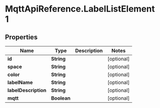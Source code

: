 # MqttApiReference.LabelListElement1

## Properties

Name | Type | Description | Notes
------------ | ------------- | ------------- | -------------
**id** | **String** |  | [optional] 
**space** | **String** |  | [optional] 
**color** | **String** |  | [optional] 
**labelName** | **String** |  | [optional] 
**labelDescription** | **String** |  | [optional] 
**mqtt** | **Boolean** |  | [optional] 



